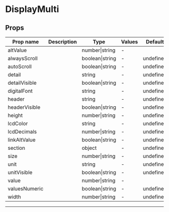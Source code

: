 # DisplayMulti

## Props

| Prop name     | Description | Type            | Values | Default   |
| ------------- | ----------- | --------------- | ------ | --------- |
| altValue      |             | number\|string  | -      |           |
| alwaysScroll  |             | boolean\|string | -      | undefined |
| autoScroll    |             | boolean\|string | -      | undefined |
| detail        |             | string          | -      | undefined |
| detailVisible |             | boolean\|string | -      | undefined |
| digitalFont   |             | string          | -      | undefined |
| header        |             | string          | -      | undefined |
| headerVisible |             | boolean\|string | -      | undefined |
| height        |             | number\|string  | -      | undefined |
| lcdColor      |             | string          | -      | undefined |
| lcdDecimals   |             | number\|string  | -      | undefined |
| linkAltValue  |             | boolean\|string | -      | undefined |
| section       |             | object          | -      | undefined |
| size          |             | number\|string  | -      | undefined |
| unit          |             | string          | -      | undefined |
| unitVisible   |             | boolean\|string | -      | undefined |
| value         |             | number\|string  | -      |           |
| valuesNumeric |             | boolean\|string | -      | undefined |
| width         |             | number\|string  | -      | undefined |

---
